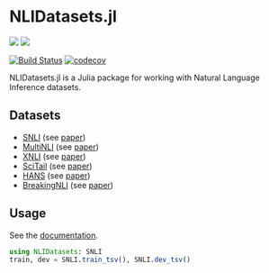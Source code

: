 # NLIDatasets.jl

[![](https://img.shields.io/badge/docs-stable-blue.svg)](https://dellison.github.io/NLIDatasets.jl/stable) [![](https://img.shields.io/badge/docs-dev-blue.svg)](https://dellison.github.io/NLIDatasets.jl/dev)

[![Build Status](https://travis-ci.org/dellison/NLIDatasets.jl.svg?branch=master)](https://travis-ci.org/dellison/NLIDatasets.jl) [![codecov](https://codecov.io/gh/dellison/NLIDatasets.jl/branch/master/graph/badge.svg)](https://codecov.io/gh/dellison/NLIDatasets.jl)

NLIDatasets.jl is a Julia package for working with Natural Language Inference datasets.

## Datasets

- [SNLI](https://nlp.stanford.edu/projects/snli/) (see [paper](https://nlp.stanford.edu/pubs/snli_paper.pdf))
- [MultiNLI](https://www.nyu.edu/projects/bowman/multinli/) (see [paper](https://www.nyu.edu/projects/bowman/multinli/paper.pdf))
- [XNLI](https://www.nyu.edu/projects/bowman/xnli/) (see [paper](https://www.aclweb.org/anthology/papers/D/D18/D18-1269/))
- [SciTail](http://data.allenai.org/scitail/) (see [paper](http://ai2-website.s3.amazonaws.com/publications/scitail-aaai-2018_cameraready.pdf))
- [HANS](https://github.com/tommccoy1/hans) (see [paper](https://www.aclweb.org/anthology/P19-1334))
- [BreakingNLI](https://github.com/BIU-NLP/Breaking_NLI) (see [paper](https://www.aclweb.org/anthology/P18-2103/))

## Usage

See the [documentation](https://dellison.github.io/NLIDatasets.jl/dev).

```julia
using NLIDatasets: SNLI
train, dev = SNLI.train_tsv(), SNLI.dev_tsv()
```
